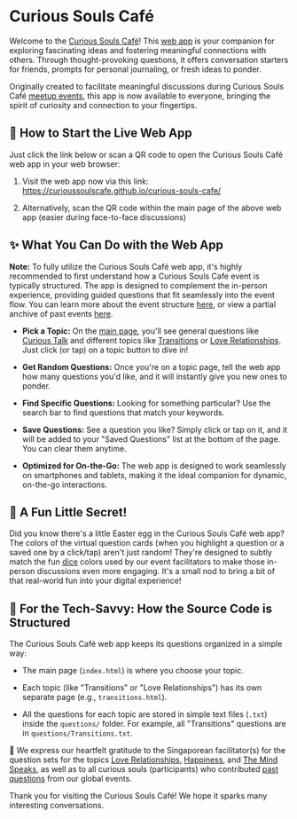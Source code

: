 # Curious Souls Café

Welcome to the [Curious Souls Café](https://curioussoulscafe.substack.com/about)! This [web app](https://curioussoulscafe.github.io/curious-souls-cafe/) is your companion for exploring fascinating ideas and fostering meaningful connections with others. Through thought-provoking questions, it offers conversation starters for friends, prompts for personal journaling, or fresh ideas to ponder.

Originally created to facilitate meaningful discussions during Curious Souls Café [meetup events](https://curioussoulscafe.substack.com), this app is now available to everyone, bringing the spirit of curiosity and connection to your fingertips.

## 🚀 How to Start the Live Web App

Just click the link below or scan a QR code to open the Curious Souls Café web app in your web browser:

1.  Visit the web app now via this link: <https://curioussoulscafe.github.io/curious-souls-cafe/>

2.  Alternatively, scan the QR code within the main page of the above web app (easier during face-to-face discussions)

<!--<img src="https://github.com/user-attachments/assets/a31b8885-76f9-4dee-bc48-5795d32221f1" alt="QR Code" width="300">-->

## ✨ What You Can Do with the Web App

**Note:** To fully utilize the Curious Souls Café web app, it's highly recommended to first understand how a Curious Souls Cafe event is typically structured. The app is designed to complement the in-person experience, providing guided questions that fit seamlessly into the event flow. You can learn more about the event structure [here](https://curioussoulscafe.substack.com/p/event-structure), or view a partial anchive of past events [here](https://curioussoulscafe.substack.com/archive).

* **Pick a Topic:** On the [main page](https://curioussoulscafe.github.io/curious-souls-cafe/), you'll see general questions like [Curious Talk](https://curioussoulscafe.github.io/curious-souls-cafe/curious-talk.html) and different topics like [Transitions](https://curioussoulscafe.github.io/curious-souls-cafe/transitions.html) or [Love Relationships](https://curioussoulscafe.github.io/curious-souls-cafe/love-relationships.html). Just click (or tap) on a topic button to dive in!

* **Get Random Questions:** Once you're on a topic page, tell the web app how many questions you'd like, and it will instantly give you new ones to ponder.

* **Find Specific Questions:** Looking for something particular? Use the search bar to find questions that match your keywords.

* **Save Questions:** See a question you like? Simply click or tap on it, and it will be added to your "Saved Questions" list at the bottom of the page. You can clear them anytime.

* **Optimized for On-the-Go:** The web app is designed to work seamlessly on smartphones and tablets, making it the ideal companion for dynamic, on-the-go interactions.

## 🎲 A Fun Little Secret!

Did you know there's a little Easter egg in the Curious Souls Café web app? The colors of the virtual question cards (when you highlight a question or a saved one by a click/tap) aren't just random! They're designed to subtly match the fun [dice](https://curioussoulscafe.substack.com/i/154389021/the-dice-decides) colors used by our event facilitators to make those in-person discussions even more engaging. It's a small nod to bring a bit of that real-world fun into your digital experience!

## 📂 For the Tech-Savvy: How the Source Code is Structured

The Curious Souls Café web app keeps its questions organized in a simple way:

* The main page (`index.html`) is where you choose your topic.

* Each topic (like "Transitions" or "Love Relationships") has its own separate page (e.g., `transitions.html`).

* All the questions for each topic are stored in simple text files (`.txt`) inside the `questions/` folder. For example, all "Transitions" questions are in `questions/Transitions.txt`.

💖 We express our heartfelt gratitude to the Singaporean facilitator(s) for the question sets for the topics [Love Relationships](https://curioussoulscafe.github.io/curious-souls-cafe/love-relationships.html), [Happiness](https://curioussoulscafe.github.io/curious-souls-cafe/happiness.html), and [The Mind Speaks](https://curioussoulscafe.github.io/curious-souls-cafe/the-mind-speaks.html), as well as to all curious souls (participants) who contributed [past questions](https://curioussoulscafe.github.io/curious-souls-cafe/past-questions.html) from our global events.

Thank you for visiting the Curious Souls Café! We hope it sparks many interesting conversations.

